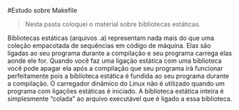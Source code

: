 #Estudo sobre Makefile

>Nesta pasta coloquei o material sobre bibliotecas estáticas.

Bibliotecas estáticas (arquivos .a) representam nada mais do que uma 
coleção empacotada de sequências em código de máquina. 
Elas são ligadas ao seu programa durante a compilação e seu programa carrega elas aonde ele for. 
Quando você faz uma ligação estática com uma biblioteca você pode apagar ela após a compilação que 
seu programa irá funcionar perfeitamente pois a biblioteca estática é fundida ao seu programa durante a compilação.
O carregador dinâmico do Linux não é utilizado quando um programa com ligações estáticas é iniciado. 
A biblioteca estática inteira é simplesmente “colada” ao arquivo executável que é ligado a essa biblioteca.

